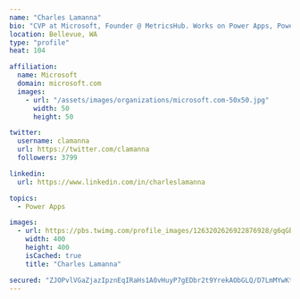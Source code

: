 ```yaml
---
name: "Charles Lamanna"
bio: "CVP at Microsoft, Founder @ MetricsHub. Works on Power Apps, Power Automate, Power Virtual Agent, Common Data Service and Dynamics 365."
location: Bellevue, WA
type: "profile"
heat: 104

affiliation:
  name: Microsoft
  domain: microsoft.com
  images:
    - url: "/assets/images/organizations/microsoft.com-50x50.jpg"
      width: 50
      height: 50

twitter:
  username: clamanna
  url: https://twitter.com/clamanna
  followers: 3799

linkedin:
  url: https://www.linkedin.com/in/charleslamanna

topics:
  - Power Apps

images:
  - url: https://pbs.twimg.com/profile_images/1263202626922876928/g6qGbHZ-_400x400.jpg
    width: 400
    height: 400
    isCached: true
    title: "Charles Lamanna"

secured: "ZJOPvlVGaZjazIpznEqIRaHs1A0vHuyP7gEDbr2t9YrekAObGLQ/D7LmMYwKtfro0wBEJhv7z4F0hIDPYRspPqu2e1cG1kCQIXPr28KGAHH0AghddgT/mnldq2mWFMjNrBFdZ8br/MoYoNwRXm6n13iUhE8wpZCn9ffX8GcGkz7Sagv/dbQJpUGsmLt+W1ajEU9KbtD4lmTuXDlLCMmcS/lSE03sIVSbWlZyAxhupVuTqYT7921mHymKRZE7Fl0tBEJcoZy3r4u8Mh82Ge9bHKLF5lz5LVpmhVqkYpf+WBOC3mlXsDsu3iu1Tuul5t/C+o/i5ZxI0CNL00n50oetdJZgYK5gY3iIPRlQw5oBipTO9GDOpP+x2nB/Cy3B8ekfsRoDeaztQjA33CrSFiT62IkbWsw0jzKtSVdyd4/AvT4=;m9NfuCLLHb7GvHfRGcO/9w=="
---
```


